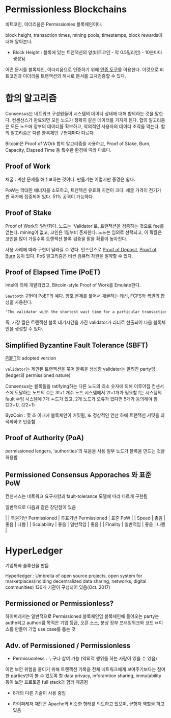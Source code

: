 # Permissionless Blockchains

비트코인, 이더리움은 Permissionles 블록체인이다.

block height, transaction times, mining pools, timestamps, block rewards에 대해 알아본다.

* Block Height : 블록에 있는 트랜잭션의 양(비트코인 - 약 0.5밀리언) - 10분마다 생성됨

어떤 문서를 블록체인, 이더리움으로 인증하기 위해 [인증 도구](stamp.io)를 이용한다.
이것으로 비트코인과 이더리움 트랜잭션의 해시로 문서를 교차검증할 수 있다.

# 합의 알고리즘

Consensus는 네트워크 구성원들이 시스템의 데이터 상태에 대해 합의하는 것을 말한다.
컨센선스가 완료되면 모든 노드가 정확히 같은 데이터를 가지게 된다.
합의 알고리즘은 모든 노드애 장부의 데이터를 확보하고, 악의적인 사용자의 데이터 조작을 막는다.
합의 알고리즘은 다른 블록체인 구현체마다 다르다.

Bitcoin은 Proof of WOrk 합의 알고리즘을 사용하고, Proof of Stake, Burn, Capacity, Elapsed Time 등 특수한 환경에 따라 다르다.

## Proof of Work

채굴 : 계산 문제를 해ㅕㄹ하는 것이다. 만들기는 어렵지만 증명은 쉽다.

[](https://www.kudelskisecurity.com/sites/default/files/files/kudelski_Security_blockchain_20161213.pdf)

PoW는 막대한 에너지를 소모하고, 트랜잭션 유효화 지연이 크다.
채굴 가격이 전기가 싼 국가에 집중되어 있다.
51% 공격이 가능하다.

## Proof of Stake

Proof of Work의 일반화다.
노드는 'Validator'로, 트랜잭션을 검증하는 것으로 fee를 얻는다.
mining이 없고, 코인은 1일부터 존재한다.
노드는 임의로 선택되고, 이 확률은 코인을 많이 가질수록 트랜잭션 블록 검증을 맡을 확률이 높아진다.

사용 사례에 따라 구현이 달라질 수 있다. 인스턴스로 [Proof of Deposit](https://www.linkedin.com/pulse/blockchain-consensus-algorithm-proof-of-work-satyakam-chakravarty/), [Proof of Burn](https://en.bitcoin.it/wiki/Proof_of_burn) 등이 있다.
PoS 알고리즘은 비싼 컴퓨터 자원을 절약할 수 있다.

## Proof of Elapsed Time (PoET)

Intel에 의해 개발되었고, Bitcoin-style Proof of Work를 Emulate한다.

`Sawtooth` 구현이 PoET의 예다.
암호 문제를 풀어서 채굴하는 데신, FCFS와 복권의 합성을 사용한다.

```txt
"The validator with the shortest wait time for a particular transaction block is elected the leader."
```

즉, 가장 짧은 트랜잭션 블록 대기시간을 가진 validator가 리더로 선출되어 다음 블록체인을 생성할 수 있다.

## Simplified Byzantine Fault Tolerance (SBFT)

[PBFT](https://blog.acolyer.org/2015/05/18/practical-byzantine-fault-tolerance/)의 adopted version

`validator`는 제안된 트랜잭션을 묶어 블록을 생성함
validator는 알려진 party임(ledger의 permissioned nature)

Consensus는 블록들을 ratifying하는 다른 노드의 최소 숫자에 의해 이루어짐
컨센서스에 도달하는 노드의 수는 3f+1 개수 노드 시스템에서 2f+1개가 필요함
f는 시스템의 fault 수임
시스템에 7개 ㅗ드가 있고, 2개 노드가 오류가 있다면 5개가 동의해야 함 (2*3+1), (2*2+1)

ByzCoin : 몇 초 이내에 블록체인이 커밋됨, 또 정상적인 연산 하에 트랜잭션 커밋을 최적화하고 인증함

## Proof of Authority (PoA)

permissioned ledgers, 'authorities`의 묶음을 사용
일부 노드가 블록을 만드는 것을 허용함

## Permissioned Consensus Apporaches 와 표준 PoW

컨센서스는 네트워크 요구사항과 fault-tolerance 모델에 따라 다르게 구현됨

일반적으로 다음과 같은 장단점이 있음

|       | 복권기반 Permissioned | 투표기반 Permissioned | 표준 PoW |
| Speed | 좋음    | 좋음 | 나쁨 |
| Scalability | 좋음 | 일반적암 | 좋음 |
| Finality | 일반적임 | 좋음 | 나쁨 |

# HyperLedger

기업특화 솔루션을 만듬

Hyperledger : Umbrella of open source projects, open system for marketplaces(inclding decentralized data sharing, networks, digital communities)
130개 기관이 구성되어 있음(Oct. 2017)

## Permissioned or Permissionless?

하이퍼레저는 일반적으로 Permissioned 블록체인임
블록체인에 들어오는 party는 authe되고 authori됨
목적은 기업 등급, 오픈 소스, 분상 장부 프레임워크와 코드 ㅂ이스를 만들어 기업 use case를 돕는 것

## Adv. of Permissioned / Permissionless

* Permissionless : 누구나 참여 가능 (악의적 행위를 하는 사람이 있을 수 있음)

이런 보안 위험을 줄이기 위해 트랜잭션 기록을 전체 네트워크에게 보여주기보다는 참여한 parties만이 볼 수 있도록 함
data privacy, inforamtion sharing, immutability 등이 보안 프로토콜 full stack과 함께 제공됨

* 8개의 다른 기술이 사용 중임

* 하이퍼레저 재단은 Apache와 비슷한 형태를 의도하고 있으며, 균형자 역할을 하고 있음